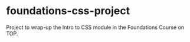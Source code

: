 # foundations-css-project
Project to wrap-up the Intro to CSS module in the Foundations Course on TOP.
